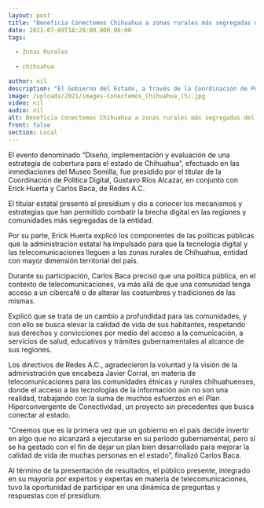 ```yaml
---
layout: post
title: "Beneficia Conectemos Chihuahua a zonas rurales más segregadas del estado"
date: 2021-07-09T18:29:00.000-06:00
tags:
  
  - Zonas Rurales
  
  - chihuahua
  
author: nil
description: "El Gobierno del Estado, a través de la Coordinación de Política Digital y en sinergia con Redes por la Diversidad, Equidad y Sustentabilidad A.C., presentó  resultados de las mesas de trabajo “Conectemos Chihuahua” del Plan Estratégico de Conectividad."
image: /uploads/2021/images-Conectemos_Chihuahua_(5).jpg
video: nil
audio: nil
alt: Beneficia Conectemos Chihuahua a zonas rurales más segregadas del estado
front: false
section: Local
---
```


El evento denominado “Diseño, implementación y evaluación de una estrategia de cobertura para el estado de Chihuahua”, efectuado en las inmediaciones del Museo Semilla, fue presidido por el titular de la Coordinación de Política Digital, Gustavo Ríos Alcazar, en conjunto con Erick Huerta y Carlos Baca, de Redes A.C.

El titular estatal presentó al presídium y dio a conocer los mecanismos y estrategias que han permitido combatir la brecha digital en las regiones y comunidades más segregadas de la entidad.

Por su parte, Erick Huerta explicó los componentes de las políticas públicas que la administración estatal ha impulsado para que la tecnología digital y las telecomunicaciones lleguen a las zonas rurales de Chihuahua, entidad con mayor dimensión territorial del país.

Durante su participación, Carlos Baca precisó que una política pública, en el contexto de telecomunicaciones, va más allá de que una comunidad tenga acceso a un cibercafé o de alterar las costumbres y tradiciones de las mismas.

Explicó que se trata de un cambio a profundidad para las comunidades, y con ello se busca elevar la calidad de vida de sus habitantes, respetando sus derechos y convicciones por medio del acceso a la comunicación, a servicios de salud, educativos y trámites gubernamentales al alcance de sus regiones.

Los directivos de Redes A.C., agradecieron la voluntad y la visión de la administración que encabeza Javier Corral, en materia de telecomunicaciones para las comunidades étnicas y rurales chihuahuenses, donde el acceso a las tecnologías de la información aún no son una realidad, trabajando con la suma de muchos esfuerzos en el Plan Hiperconvergente de Conectividad, un proyecto sin precedentes que busca conectar al estado.

“Creemos que es la primera vez que un gobierno en el país decide invertir en algo que no alcanzará a ejecutarse en su periodo gubernamental, pero sí se ha gestado con el fin de dejar un plan bien desarrollado para mejorar la calidad de vida de muchas personas en el estado”, finalizó Carlos Baca.

Al término de la presentación de resultados, el público presente, integrado en su mayoría por expertos y expertas en materia de telecomunicaciones, tuvo la oportunidad de participar en una dinámica de preguntas y respuestas con el presídium.
